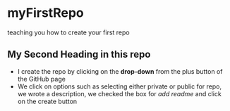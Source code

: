 # myFirstRepo
teaching you how to create your first repo
## My Second Heading in this repo
- I create the repo by clicking on the **drop-down** from the plus button of the GitHub page
- We click on options such as selecting either private or public for repo, we wrote a description, we checked the box for *add readme* and click on the create button
  
